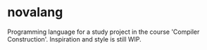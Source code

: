# novalang
Programming language for a study project in the course 'Compiler Construction'. Inspiration and style is still WIP.
